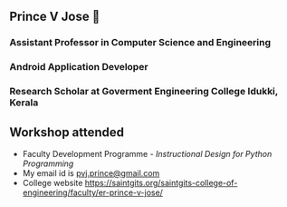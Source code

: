 ## Prince V Jose 👋
### Assistant Professor in Computer Science and Engineering
### Android Application Developer
### Research Scholar at Goverment Engineering College Idukki, Kerala

## Workshop attended
- Faculty Development Programme - *Instructional Design for Python Programming*
- My email id is <pvj.prince@gmail.com>
- College website <https://saintgits.org/saintgits-college-of-engineering/faculty/er-prince-v-jose/>

<!--
**PrinceVJose/PrinceVJose** is a ✨ _special_ ✨ repository because its `README.md` (this file) appears on your GitHub profile.

Here are some ideas to get you started:

- 🔭 I’m currently working as Assistant Professor in CSE ...
- 🌱 I’m currently learning ...
- 👯 I’m looking to collaborate on ...
- 🤔 I’m looking for help with ...
- 💬 Ask me about ...
- 📫 How to reach me: ...
- 😄 Pronouns: ...
- ⚡ Fun fact: ...
-->
